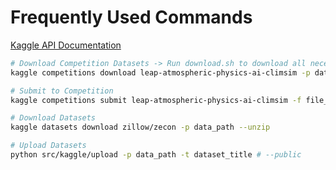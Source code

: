 # Frequently Used Commands

[Kaggle API Documentation](https://github.com/Kaggle/kaggle-api/blob/main/docs/README.md)

```bash
# Download Competition Datasets -> Run download.sh to download all necessary data
kaggle competitions download leap-atmospheric-physics-ai-climsim -p data_path

# Submit to Competition
kaggle competitions submit leap-atmospheric-physics-ai-climsim -f file_path -m message

# Download Datasets
kaggle datasets download zillow/zecon -p data_path --unzip

# Upload Datasets
python src/kaggle/upload -p data_path -t dataset_title # --public
